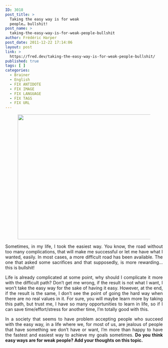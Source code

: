 ```yaml
---
ID: 3018
post_title: >
  Taking the easy way is for weak
  people… bullshit!
post_name: >
  taking-the-easy-way-is-for-weak-people-bullshit
author: Frédéric Harper
post_date: 2011-12-22 17:14:06
layout: post
link: >
  https://fred.dev/taking-the-easy-way-is-for-weak-people-bullshit/
published: true
tags: [ ]
categories:
  - Brainer
  - English
  - FIX ANTIDOTE
  - FIX IMAGE
  - FIX LANGUAGE
  - FIX TAGS
  - FIX URL
---
```

<figure><img title="6539115511_7cca2212ec_o" src="http://fred.dev/wp-content/uploads/2011/12/6539115511_7cca2212ec_o.jpg" alt="" width="580" height="399" /></figure><p style="text-align:justify">
  Sometimes, in my life, I took the easiest way. You know, the road without too many complications, that will make me successful or let me have what I wanted, easily. In most cases, a more difficult road has been available. The one that asked some sacrifices and that supposedly, is more rewarding… this is bullshit!
</p>

<p style="text-align:justify">
  Life is already complicated at some point, why should I complicate it more with the difficult path? Don’t get me wrong, if the result is not what I want, I won’t take the easy way for the sake of having it easy. However, at the end, if the result is the same, I don’t see the point of going the hard way when there are no real values in it. For sure, you will maybe learn more by taking this path, but trust me, I have so many opportunities to learn in life, so if I can save time/effort/stress for another time, I’m totally good with this.
</p>

<p style="text-align:justify">
  In a society that seems to have problem accepting people who succeed with the easy way, in a life where we, for most of us, are jealous of people that have something we don’t have or want, I’m more than happy to have the fastest and easiest way to achieve my goals sometimes. <strong>Do you think easy ways are for weak people? Add your thoughts on this topic.</strong>
</p>